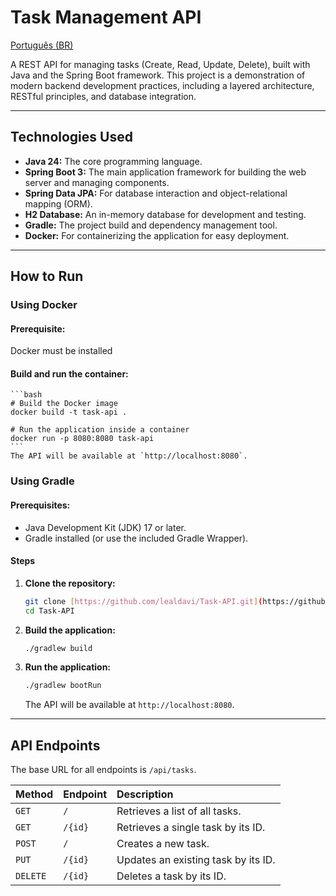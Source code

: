 # Task Management API
[Português (BR)](./README-pt_br.md)


A REST API for managing tasks (Create, Read, Update, Delete), built with Java and the Spring Boot framework. This project is a demonstration of modern backend development practices, including a layered architecture, RESTful principles, and database integration.

---

## Technologies Used

* **Java 24:** The core programming language.
* **Spring Boot 3:** The main application framework for building the web server and managing components.
* **Spring Data JPA:** For database interaction and object-relational mapping (ORM).
* **H2 Database:** An in-memory database for development and testing.
* **Gradle:** The project build and dependency management tool.
* **Docker:** For containerizing the application for easy deployment.

---

## How to Run

### Using Docker
#### **Prerequisite:** 
Docker must be installed

#### **Build and run the container:**
    ```bash
    # Build the Docker image
    docker build -t task-api .

    # Run the application inside a container
    docker run -p 8080:8080 task-api
    ```
    The API will be available at `http://localhost:8080`.
### Using Gradle

#### **Prerequisites:**
* Java Development Kit (JDK) 17 or later.
* Gradle installed (or use the included Gradle Wrapper).

#### **Steps**

1.  **Clone the repository:**
    ```bash
    git clone [https://github.com/lealdavi/Task-API.git](https://github.com/lealdavi/Task-API.git)
    cd Task-API
    ```

2.  **Build the application:**
    ```bash
    ./gradlew build
    ```

3.  **Run the application:**
    ```bash
    ./gradlew bootRun
    ```
    The API will be available at `http://localhost:8080`.

---

## API Endpoints

The base URL for all endpoints is `/api/tasks`.

| Method | Endpoint             | Description                                   |
| :----- | :------------------- | :-------------------------------------------- |
| `GET`    | `/`                  | Retrieves a list of all tasks.                |
| `GET`    | `/{id}`              | Retrieves a single task by its ID.            |
| `POST`   | `/`                  | Creates a new task.                           |
| `PUT`    | `/{id}`              | Updates an existing task by its ID.           |
| `DELETE` | `/{id}`              | Deletes a task by its ID.                     |
